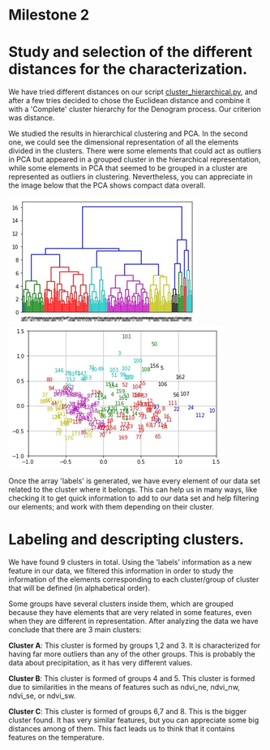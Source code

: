# Milestone 2

# Study and selection of the different distances for the characterization.
 
We have tried different distances on our script [cluster_hierarchical.py](https://github.com/CarlosCordoba96/Machine-Learning-techniques/blob/master/Milestone2/cluster_hierarchical.py), and after a few tries decided to chose the Euclidean distance and combine it with a 'Complete' cluster hierarchy for the Denogram process. Our criterion was distance. 

We studied the results in hierarchical clustering and PCA. In the second one, we could see the dimensional representation of all the elements divided in the clusters. There were some elements that could act as outliers in PCA but appeared in a grouped cluster in the hierarchical representation, while some elements in PCA that seemed to be grouped in a cluster are represented as outliers in clustering. Nevertheless, you can appreciate in the image below that the PCA shows compact data overall. 

![Clustering](https://github.com/CarlosCordoba96/Machine-Learning-techniques/blob/master/Milestone2/Images/Clustering.jpg)
![PCA](https://github.com/CarlosCordoba96/Machine-Learning-techniques/blob/master/Milestone2/Images/PCA_Cluster.jpg)

Once the array 'labels' is generated, we have every element of our data set related to the cluster where it belongs. This can help us in many ways, like checking it to get quick information to add to our data set and help filtering our elements; and work with them depending on their cluster.

# Labeling and descripting clusters.

We have found 9 clusters in total. Using the 'labels' information as a new feature in our data, we filtered this information in order to study the information of the elements corresponding to each cluster/group of cluster that will be defined (in alphabetical order). 

Some groups have several clusters inside them, which are grouped because they have elements that are very related in some features, even when they are different in representation. After analyzing the data we have conclude that there are 3 main clusters:

**Cluster A**: This cluster is formed by groups 1,2 and 3. It is characterized for having far more outliers than any of the other groups. This is probably the data about precipitation, as it has very different values.

**Cluster B**: This cluster is formed of groups 4 and 5. This cluster is formed due to similarities in the means of features such as ndvi_ne,	ndvi_nw,	ndvi_se, or	ndvi_sw.
 

**Cluster C**: This cluster is formed of groups 6,7 and 8. This is the bigger cluster found. It has very similar features, but you can appreciate some big distances among of them. This fact leads us to think that it contains features on the temperature.


